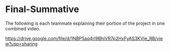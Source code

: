 # Final-Summative

The following is each teammate explaining their portion of the project in one combined video.

https://drive.google.com/file/d/1NBP5aq4rl9BhiVR7p2HxFyAS3KVje_RB/view?usp=sharing

